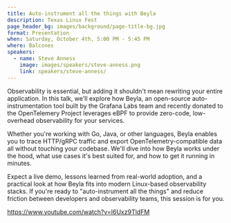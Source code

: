```yaml
---
title: Auto-instrument all the things with Beyla
description: Texas Linux Fest
page_header_bg: images/background/page-title-bg.jpg
format: Presentation
when: Saturday, October 4th, 5:00 PM - 5:45 PM
where: Balcones
speakers:
  - name: Steve Anness
    image: images/speakers/steve-anness.png
    link: speakers/steve-anness/
---
```


Observability is essential, but adding it shouldn't mean rewriting your entire
application.  In this talk, we'll explore how Beyla, an open-source
auto-instrumentation tool built by the Grafana Labs team and recently donated
to the OpenTelemery Project leverages eBPF to provide zero-code, low-overhead
observability for your services.

Whether you're working with Go, Java, or other languages, Beyla enables you to
trace HTTP/gRPC traffic and export OpenTelemetry-compatible data all without
touching your codebase.  We'll dive into how Beyla works under the hood, what
use cases it's best suited for, and how to get it running in minutes.

Expect a live demo, lessons learned from real-world adoption, and a practical
look at how Beyla fits into modern Linux-based observability stacks.  If you're
ready to "auto-instrument all the things" and reduce friction between
developers and observability teams, this session is for you.

<https://www.youtube.com/watch?v=I6Uxz9TldFM>
